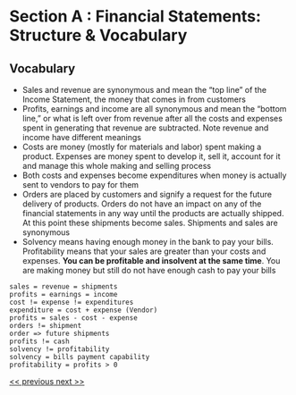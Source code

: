 # Section A : Financial Statements: Structure & Vocabulary

## Vocabulary
- Sales and revenue are synonymous and mean the “top line” of the Income Statement, the money that comes in from customers
- Profits, earnings and income are all synonymous and mean the “bottom line,” or what is left over from revenue after all the costs and expenses spent in generating that revenue are subtracted. Note revenue and income have different meanings
- Costs are money (mostly for materials and labor) spent making a product. Expenses are money spent to develop it, sell it, account for it and manage this whole making and selling process
- Both costs and expenses become expenditures when money is actually sent to vendors to pay for them
- Orders are placed by customers and signify a request for the future delivery of products. Orders do not have an impact on any of the financial statements in any way until the products are actually shipped. At this point these shipments become sales. Shipments and sales are synonymous
- Solvency means having enough money in the bank to pay your bills. Profitability means that your sales are greater than your costs and expenses. **You can be profitable and insolvent at the same time**. You are making money but still do not have enough cash to pay your bills

```
sales = revenue = shipments
profits = earnings = income
cost != expense != expenditures
expenditure = cost + expense (Vendor)
profits = sales - cost - expense
orders != shipment
order => future shipments
profits != cash
solvency != profitability
solvency = bills payment capability
profitability = profits > 0
```
[<< previous](README.md "Index")[ next >>](chapter-1.md "Twelve Basic Principles")
